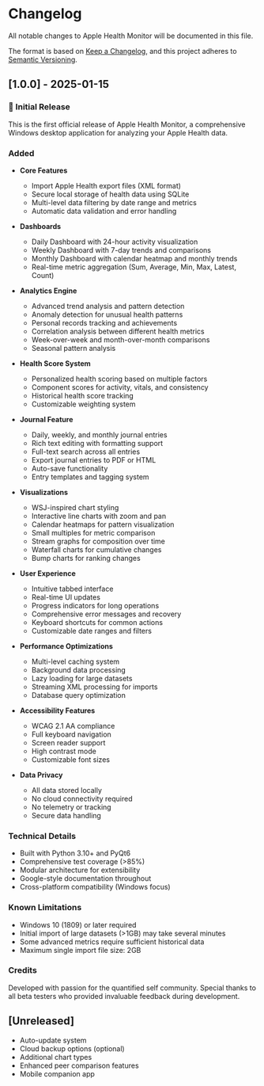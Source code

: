 # Changelog

All notable changes to Apple Health Monitor will be documented in this file.

The format is based on [Keep a Changelog](https://keepachangelog.com/en/1.0.0/),
and this project adheres to [Semantic Versioning](https://semver.org/spec/v2.0.0.html).

## [1.0.0] - 2025-01-15

### 🎉 Initial Release

This is the first official release of Apple Health Monitor, a comprehensive Windows desktop application for analyzing your Apple Health data.

### Added
- **Core Features**
  - Import Apple Health export files (XML format)
  - Secure local storage of health data using SQLite
  - Multi-level data filtering by date range and metrics
  - Automatic data validation and error handling

- **Dashboards**
  - Daily Dashboard with 24-hour activity visualization
  - Weekly Dashboard with 7-day trends and comparisons
  - Monthly Dashboard with calendar heatmap and monthly trends
  - Real-time metric aggregation (Sum, Average, Min, Max, Latest, Count)

- **Analytics Engine**
  - Advanced trend analysis and pattern detection
  - Anomaly detection for unusual health patterns
  - Personal records tracking and achievements
  - Correlation analysis between different health metrics
  - Week-over-week and month-over-month comparisons
  - Seasonal pattern analysis

- **Health Score System**
  - Personalized health scoring based on multiple factors
  - Component scores for activity, vitals, and consistency
  - Historical health score tracking
  - Customizable weighting system

- **Journal Feature**
  - Daily, weekly, and monthly journal entries
  - Rich text editing with formatting support
  - Full-text search across all entries
  - Export journal entries to PDF or HTML
  - Auto-save functionality
  - Entry templates and tagging system

- **Visualizations**
  - WSJ-inspired chart styling
  - Interactive line charts with zoom and pan
  - Calendar heatmaps for pattern visualization
  - Small multiples for metric comparison
  - Stream graphs for composition over time
  - Waterfall charts for cumulative changes
  - Bump charts for ranking changes

- **User Experience**
  - Intuitive tabbed interface
  - Real-time UI updates
  - Progress indicators for long operations
  - Comprehensive error messages and recovery
  - Keyboard shortcuts for common actions
  - Customizable date ranges and filters

- **Performance Optimizations**
  - Multi-level caching system
  - Background data processing
  - Lazy loading for large datasets
  - Streaming XML processing for imports
  - Database query optimization

- **Accessibility Features**
  - WCAG 2.1 AA compliance
  - Full keyboard navigation
  - Screen reader support
  - High contrast mode
  - Customizable font sizes

- **Data Privacy**
  - All data stored locally
  - No cloud connectivity required
  - No telemetry or tracking
  - Secure data handling

### Technical Details
- Built with Python 3.10+ and PyQt6
- Comprehensive test coverage (>85%)
- Modular architecture for extensibility
- Google-style documentation throughout
- Cross-platform compatibility (Windows focus)

### Known Limitations
- Windows 10 (1809) or later required
- Initial import of large datasets (>1GB) may take several minutes
- Some advanced metrics require sufficient historical data
- Maximum single import file size: 2GB

### Credits
Developed with passion for the quantified self community. Special thanks to all beta testers who provided invaluable feedback during development.

## [Unreleased]
- Auto-update system
- Cloud backup options (optional)
- Additional chart types
- Enhanced peer comparison features
- Mobile companion app